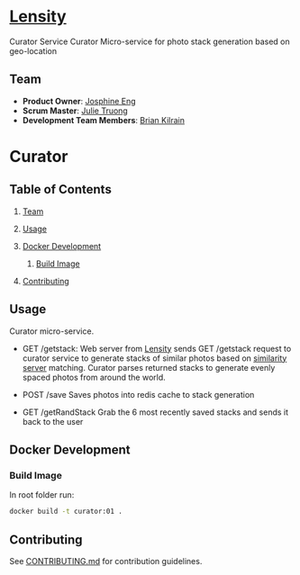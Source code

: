 # [Lensity](https://github.com/preposterous-kumquat/preposterous-kumquat)
Curator Service
Curator Micro-service for photo stack generation based on geo-location

## Team

  - __Product Owner__: [Josphine Eng](https://github.com/ChirpingMermaid)
  - __Scrum Master__: [Julie Truong](https://github.com/Truong-Julie)
  - __Development Team Members__: [Brian Kilrain](https://github.com/bkilrain)

# Curator

## Table of Contents

1. [Team](#team)
1. [Usage](#usage)
1. [Docker Development](#docker-development)
    1. [Build Image](#build-image)
    
1. [Contributing](#contributing)

## Usage
Curator micro-service. 

- GET /getstack: 
Web server from [Lensity](https://github.com/preposterous-kumquat/preposterous-kumquat) sends GET /getstack request to curator service to generate stacks of similar photos based on [similarity server](https://github.com/preposterous-kumquat/similarityServer) matching. Curator parses returned stacks to generate evenly spaced photos from around the world.

- POST /save 
Saves photos into redis cache to stack generation

- GET /getRandStack 
Grab the 6 most recently saved stacks and sends it back to the user

## Docker Development

### Build Image

In root folder run:
```sh
docker build -t curator:01 .
```

## Contributing

See [CONTRIBUTING.md](CONTRIBUTING.md) for contribution guidelines.
